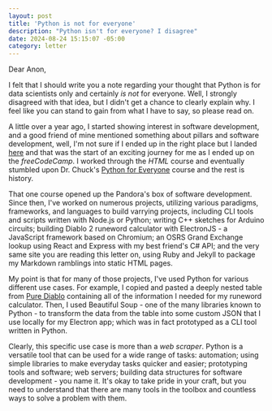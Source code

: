 ```yaml
---
layout: post
title: 'Python is not for everyone'
description: "Python isn't for everyone? I disagree"
date: 2024-08-24 15:15:07 -05:00
category: letter
---
```


Dear Anon,

I felt that I should write you a note regarding your thought that Python is for data scientists only and certainly _is not_ for everyone. Well, I strongly disagreed with that idea, but I didn't get a chance to clearly explain why. I feel like you can stand to gain from what I have to say, so please read on.

A little over a year ago, I started showing interest in software development, and a good friend of mine mentioned something about pillars and software development, well, I'm not sure if I ended up in the right place but I landed [here](https://www.freecodecamp.org/news/the-main-pillars-of-learning-programming-and-why-beginners-should-master-them-e04245c17c56/) and that was the start of an exciting journey for me as I ended up on the _freeCodeCamp_. I worked through the _HTML_ course and eventually stumbled upon Dr. Chuck's [Python for Everyone](https://www.py4e.com/) course and the rest is history.

That one course opened up the Pandora's box of software development. Since then, I've worked on numerous projects, utilizing various paradigms, frameworks, and languages to build varrying projects, including CLI tools and scripts written with Node.js or Python; writing C++ sketches for Arduino circuits; building Diablo 2 runeword calculator with ElectronJS - a JavaScript framework based on Chromium; an OSRS Grand Exchange lookup using React and Express with my best friend's C# API; and the very same site you are reading this letter on, using Ruby and Jekyll to package my Markdown ramblings into static HTML pages.

My point is that for many of those projects, I've used Python for various different use cases. For example, I copied and pasted a deeply nested table from [Pure Diablo](https://www.purediablo.com/diablo-2/runewords) containing all of the information I needed for my runeword calculator. Then, I used Beautiful Soup - one of the many libraries known to Python - to transform the data from the table into some custom JSON that I use locally for my Electron app; which was in fact prototyped as a CLI tool written in Python.

Clearly, this specific use case is more than a _web scraper_. Python is a versatile tool that can be used for a wide range of tasks: automation; using simple libraries to make everyday tasks quicker and easier; prototyping tools and software; web servers; building data structures for software development - you name it. It's okay to take pride in your craft, but you need to understand that there are many tools in the toolbox and countless ways to solve a problem with them.
